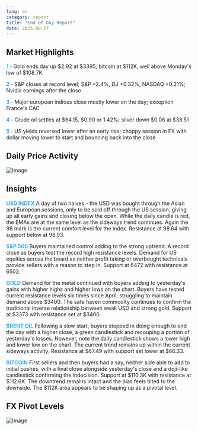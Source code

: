 ```yaml
---
lang: en
category: report
title: "End of Day Report"
date: 2025-08-27
---
```



<h2>Market Highlights</h2>
<strong style="color: #2caef7;">1 - </strong> Gold ends day up $2.92 at $3395; bitcoin at $112K, well above Monday's low of $108.7K


<strong style="color: #2caef7;">2 - </strong> S&P closes at record level; S&P +2.4%, DJ +0.32%, NASDAQ +0.21%; Nvidia earnings after the close

<strong style="color: #2caef7;">3 - </strong> Major european indices close mostly lower on the day; exception France's CAC

<strong style="color: #2caef7;">4 - </strong> Crude oil settles at $64.15, $0.90 or 1.42%; silver down $0.06 at $38.51

<strong style="color: #2caef7;">5 - </strong> US yields reversed lower after an early rise; choppy session in FX with dollar moving lower to start and bouncing back into the close



<h2>Daily Price Activity</h2>
<img src="https://markleighedu.github.io/img/Aug-2025/27-Aug-2025/price.jpg" alt="Image"/>

<h2>Insights</h2>
<strong style="color: #2caef7;">USD INDEX</strong> A day of two halves - the USD was bought through the Asian and European sessions, only to be sold off through the US session, giving up all early gains and closing below the open. While the daily candle is red, the EMAs are at the same level as the sideways trend continues. Again the 98 mark is the current comfort level for the index. Resistance at 98.64 with support below at 98.03.

<strong style="color: #2caef7;">S&P 500</strong> Buyers maintained control adding to the strong uptrend. A record close as buyers test the record high resistance levels. Demand for US equities across the board as neither profit taking or overbought technicals provide sellers with a reason to step in. Support at 6472 with resistance at 6502. 

<strong style="color: #2caef7;">GOLD</strong> Demand for the metal continued with buyers adding to yesterday's gains with higher highs and higher lows on the chart. Buyers have tested current resistance levels six times since April, struggling to maintain demand above $3400. The safe haven commodity continues to confirm the traditional inverse relationship between weak USD and strong gold. Support at $3373 with resistance set at $3400.

<strong style="color: #2caef7;">BRENT OIL</strong> Following a slow start, buyers stepped in doing enough to end the day with a higher close, a green candlestick and recouping a portion of yesterday's losses. However, note the daily candlestick shows a lower high and lower low on the chart. The current trend remains up within the current sideways activity. Resistance at $67.49 with support set lower at $66.33. 

<strong style="color: #2caef7;">BITCOIN</strong> First sellers and then buyers had a say, neither side able to add to initial pushes, with a final close alongside yesterday's close and a doji-like candlestick confirming the indecision. Support at $110.3K with resistance at $112.6K. The downtrend remains intact and the bias feels tilted to the downside. The $112K area appears to be shaping up as a pivotal level.



<h2>FX Pivot Levels</h2>
<img src="https://markleighedu.github.io/img/Aug-2025/27-Aug-2025/pivot.jpg" alt="Image"/>